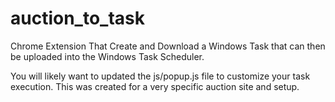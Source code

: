 # auction_to_task

Chrome Extension That Create and Download a Windows Task that can then be uploaded into the Windows Task Scheduler.

You will likely want to updated the js/popup.js file to customize your task execution.  This was created for a very specific auction site and setup.
